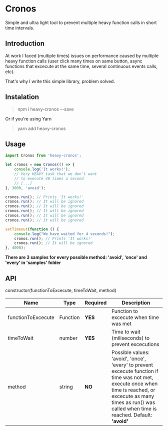 # Cronos

Simple and ultra light tool to prevent multiple heavy function calls in short time intervals.

## Introduction

At work I faced (multiple times) issues on performance caused by multiple heavy function calls (user click many times on same button, async functions that excecute at the same time, several continuous events calls, etc). 

That's why I write this simple library, problem solved.

## Instalation

> npm i heavy-cronos --save

Or if you're using Yarn

> yarn add heavy-cronos

## Usage

```javascript
import Cronos from 'heavy-cronos';

let cronos = new Cronos(() => {
    console.log('It works!');
    // Very HEAVY task that we don't want
    // to execute 40 times a second
    // [...]
}, 3000, 'avoid');

cronos.run(); // Prints 'It works!'
cronos.run(); // It will be ignored
cronos.run(); // It will be ignored
cronos.run(); // It will be ignored
cronos.run(); // It will be ignored
cronos.run(); // It will be ignored

setTimeout(function () {
    console.log("We have waited for 4 seconds!");
    cronos.run(); // Prints 'It works!'
    cronos.run(); // It will be ignored
}, 4000);
```
**There are 3 samples for every possible method: 'avoid', 'once' and 'every' in 'samples' folder**

## API

constructor(functionToExcecute, timeToWait, method)

Name | Type | Required | Description
--- | --- | --- | ---
functionToExcecute | Function | **YES** | Function to excecute when time was met
timeToWait | number | **YES** | Time to wait (miliseconds) to prevent excecutions
method | string | **NO** | Possible values: 'avoid', 'once', 'every' to prevent excecute function if time was not met, execute once when time is reached, or excecute as many times as run() was called when time is reached. Default: **'avoid'**
